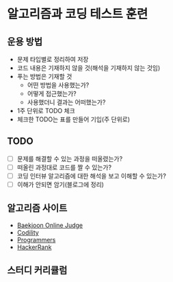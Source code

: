 # 알고리즘과 코딩 테스트 훈련

## 운용 방법
- 문제 타입별로 정리하여 저장
- 코드 내용은 기재하지 않을 것(해석을 기재하지 않는 것임)
- 푸는 방법은 기재할 것
  - 어떤 방법을 사용했는가?
  - 어떻게 접근했는가?
  - 사용했더니 결과는 어떠했는가?
- 1주 단위로 TODO 체크
- 체크한 TODO는 표를 만들어 기입(주 단위로)

## TODO
- [ ] 문제를 해결할 수 있는 과정을 떠올렸는가?
- [ ] 떠올린 과정대로 코드를 짤 수 있는가?
- [ ] 코딩 인터뷰 알고리즘에 대한 해석을 보고 이해할 수 있는가?
- [ ] 이해가 안되면 암기(블로그에 정리)

## 알고리즘 사이트
- [Baekjoon Online Judge](https://www.acmicpc.net/)
- [Codility](https://www.codility.com/)
- [Programmers](https://programmers.co.kr/)
- [HackerRank](https://www.hackerrank.com/)


## 스터디 커리큘럼
